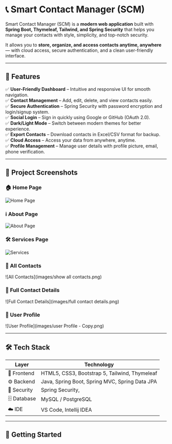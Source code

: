 # 📞 Smart Contact Manager (SCM)

Smart Contact Manager (SCM) is a **modern web application** built with **Spring Boot, Thymeleaf, Tailwind, and Spring Security** that helps you manage your contacts with style, simplicity, and top-notch security.  

It allows you to **store, organize, and access contacts anytime, anywhere** — with cloud access, secure authentication, and a clean user-friendly interface.  

---

## 🌟 Features

✅ **User-Friendly Dashboard** – Intuitive and responsive UI for smooth navigation.  
✅ **Contact Management** – Add, edit, delete, and view contacts easily.  
✅ **Secure Authentication** – Spring Security with password encryption and login/signup system.  
✅ **Social Login** – Sign in quickly using Google or GitHub (OAuth 2.0).  
✅ **Dark/Light Mode** – Switch between modern themes for better experience.  
✅ **Export Contacts** – Download contacts in Excel/CSV format for backup.  
✅ **Cloud Access** – Access your data from anywhere, anytime.  
✅ **Profile Management** – Manage user details with profile picture, email, phone verification.  

---

## 📸 Project Screenshots  

### 🏠 Home Page  
![Home Page](images/home.png)  

### ℹ️ About Page  
![About Page](images/about.png)  

### 🛠 Services Page  
![Services](images/services.png)  

### 👥 All Contacts  
![All Contacts](images/show all contacts.png)  

### 📑 Full Contact Details  
![Full Contact Details](images/full contact details.png)  

### 👤 User Profile  
![User Profile](images/user Profile - Copy.png)  

---

## 🛠️ Tech Stack  

| Layer         | Technology |
|---------------|------------|
| 🎨 Frontend   | HTML5, CSS3, Bootstrap 5, Tailwind, Thymeleaf |
| ⚙️ Backend    | Java, Spring Boot, Spring MVC, Spring Data JPA |
| 🔐 Security   | Spring Security, |
| 🗄️ Database   | MySQL / PostgreSQL |
| ☁️ IDE        | VS Code, Intellij IDEA |

---

## 🚀 Getting Started
